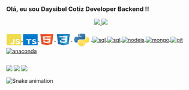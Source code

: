 ### Olá, eu sou Daysibel Cotiz Developer Backend !!

<div align="center">
  <a href="https://github.com/daysibel1175">
  <img height="180em" src="https://github-readme-stats.vercel.app/api?username=daysibel1175&show_icons=true&theme=dracula&include_all_commits=true&count_private=true"/>
  <img height="180em" src="https://github-readme-stats.vercel.app/api/top-langs/?username=daysibel1175&layout=compact&langs_count=7&theme=dracula"/>
</div>

<div style="display: inline_block"><br>
  <img align="center" alt="Rafa-Js" height="30" width="40" src="https://raw.githubusercontent.com/devicons/devicon/master/icons/javascript/javascript-plain.svg">
  <img align="center" alt="Rafa-Ts" height="30" width="40" src="https://raw.githubusercontent.com/devicons/devicon/master/icons/typescript/typescript-plain.svg">
  <img align="center" alt="Rafa-HTML" height="30" width="40" src="https://raw.githubusercontent.com/devicons/devicon/master/icons/html5/html5-original.svg">
  <img align="center" alt="Rafa-CSS" height="30" width="40" src="https://raw.githubusercontent.com/devicons/devicon/master/icons/css3/css3-original.svg">
  <img align="center" alt="Rafa-Python" height="40" width="50" src="https://raw.githubusercontent.com/devicons/devicon/master/icons/python/python-original.svg">
  <img align="center" alt="sql" height="60" width="70" src="https://cdn.jsdelivr.net/gh/devicons/devicon/icons/sqlite/sqlite-original-wordmark.svg">
  <img align="center" alt="sql" height="40" width="50" src="https://cdn.jsdelivr.net/gh/devicons/devicon/icons/microsoftsqlserver/microsoftsqlserver-plain-wordmark.svg" />
  <img align="center" alt="nodejs" height="40" width="50" src="https://cdn.jsdelivr.net/gh/devicons/devicon/icons/nodejs/nodejs-original.svg" />
          
  <img align="center" alt="mongo" height="40" width="50" src="https://cdn.jsdelivr.net/gh/devicons/devicon/icons/mongodb/mongodb-original-wordmark.svg"/>
  <img align="center" alt="git" height="40" width="50" src="https://cdn.jsdelivr.net/gh/devicons/devicon/icons/git/git-plain.svg" />
  <img align="center" alt="anaconda" height="35" width="45" src="https://cdn.jsdelivr.net/gh/devicons/devicon/icons/anaconda/anaconda-original.svg" />
          
  ##
 
<div> 
  <a href="https://www.instagram.com/daysicotiz/" target="_blank"><img src="https://img.shields.io/badge/-Instagram-%23E4405F?style=for-the-badge&logo=instagram&logoColor=white" target="_blank"></a>
  <a href = "mailto:estergutierres1175@gmail.com"><img src="https://img.shields.io/badge/-Gmail-%23333?style=for-the-badge&logo=gmail&logoColor=white" target="_blank"></a>
  <a href="https://www.linkedin.com/in/daysibel-julianny-cotiz-pitter" target="_blank"><img src="https://img.shields.io/badge/-LinkedIn-%230077B5?style=for-the-badge&logo=linkedin&logoColor=white" target="_blank"></a> 
 
  ![Snake animation](https://github.com/daysibel1175/daysibel1175/blob/output/github-contribution-grid-snake.svg)
 
</div>
          
          
         

  
